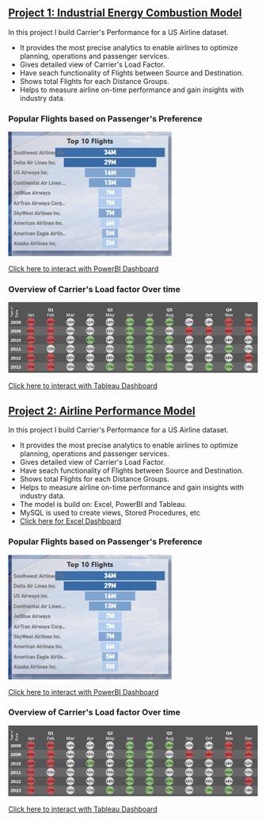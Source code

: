## [Project 1: Industrial Energy Combustion Model](https://github.com/RonitMalik/BlackFriday_pythonScrapper)

In this project I build Carrier's Performance for a US Airline dataset.

* It provides the most precise analytics to enable airlines to optimize planning, operations and passenger services.
* Gives detailed view of Carrier's Load Factor.
* Have seach functionality of Flights between Source and Destination.
* Shows total Flights for each Distance Groups.
* Helps to measure airline on-time performance and gain insights with industry data.

### Popular Flights based on Passenger's Preference  
![](Image%202.PNG)

[Click here to interact with PowerBI Dashboard](https://app.powerbi.com/view?r=eyJrIjoiOGY3NWIzMjktMThkMi00NTQzLTljZjEtYTI3ZmJlYmQ4YTExIiwidCI6IjY4ZTczYTFhLWJjNDQtNDJhNS04OTE5LTdlOWFlZTE3ZWUzNiJ9)

### Overview of Carrier's Load factor Over time  
![](image%201.PNG)

[Click here to interact with Tableau Dashboard](https://public.tableau.com/app/profile/akashsverma/viz/final2_16772454201710/LoadFactor)

## [Project 2: Airline Performance Model](https://github.com/RonitMalik/Movie-Recommendation-System-)

In this project I build Carrier's Performance for a US Airline dataset.

* It provides the most precise analytics to enable airlines to optimize planning, operations and passenger services.
* Gives detailed view of Carrier's Load Factor.
* Have seach functionality of Flights between Source and Destination.
* Shows total Flights for each Distance Groups.
* Helps to measure airline on-time performance and gain insights with industry data.
* The model is build on: Excel, PowerBI and Tableau.
* MySQL is used to create views, Stored Procedures, etc 
* [Click here for Excel Dashboard](https://docs.google.com/spreadsheets/d/1net3VjV-bKPFrTyuu_3VbbXSCDGF6rV3/edit?usp=share_link&ouid=111778193148451519897&rtpof=true&sd=true)

### Popular Flights based on Passenger's Preference  
![](Images/image1.PNG)

[Click here to interact with PowerBI Dashboard](https://app.powerbi.com/view?r=eyJrIjoiOGY3NWIzMjktMThkMi00NTQzLTljZjEtYTI3ZmJlYmQ4YTExIiwidCI6IjY4ZTczYTFhLWJjNDQtNDJhNS04OTE5LTdlOWFlZTE3ZWUzNiJ9)

### Overview of Carrier's Load factor Over time  
![](Images/image2.PNG)

[Click here to interact with Tableau Dashboard](https://public.tableau.com/app/profile/akashsverma/viz/final2_16772454201710/LoadFactor)

